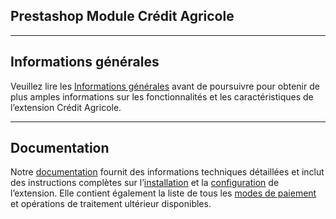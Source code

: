 ﻿
## Prestashop Module Crédit Agricole

***
## Informations générales
Veuillez lire les [Informations générales](https://github.com/epaiement-up2pay/prestashop/wiki/Crédit-Agricole-Solution-e‐commerce) avant de poursuivre pour obtenir de plus amples informations sur les fonctionnalités et les caractéristiques de l’extension Crédit Agricole.

***
## Documentation
Notre [documentation](https://github.com/epaiement-up2pay/prestashop/wiki) fournit des informations techniques détaillées et inclut des instructions complètes sur l’[installation](https://github.com/epaiement-up2pay/prestashop/wiki/Instructions-d'installation) et la [configuration](https://github.com/epaiement-up2pay/prestashop/wiki/La-Configuration) de l’extension. Elle contient également la liste de tous les [modes de paiement](https://github.com/epaiement-up2pay/prestashop/wiki#Modes-de-paiement-supplémentaires) et opérations de traitement ultérieur disponibles.
